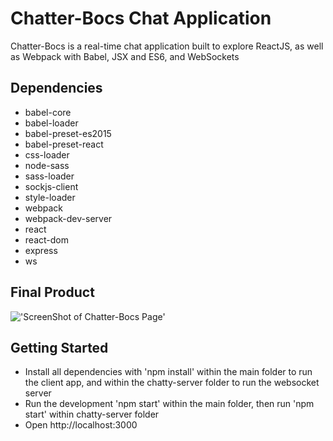 # Chatter-Bocs Chat Application

Chatter-Bocs is a real-time chat application built to explore ReactJS, as well as Webpack with Babel, JSX and ES6, and WebSockets

## Dependencies
- babel-core
- babel-loader
- babel-preset-es2015
- babel-preset-react
- css-loader
- node-sass
- sass-loader
- sockjs-client
- style-loader
- webpack
- webpack-dev-server
- react
- react-dom
- express
- ws

## Final Product
!['ScreenShot of Chatter-Bocs Page'](https://github.com/MapleMocha/ChatterBocs/blob/master/docs/chatterBocsPage.png)



## Getting Started
- Install all dependencies with 'npm install' within the main folder to run the client app, and within the chatty-server folder to run the websocket server
- Run the development 'npm start' within the main folder, then run 'npm start' within chatty-server folder
- Open http://localhost:3000

